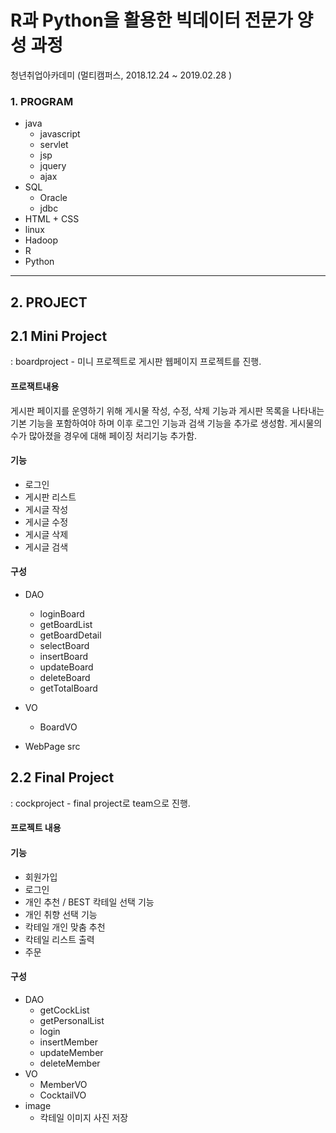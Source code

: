 # R과 Python을 활용한 빅데이터 전문가 양성 과정 
청년취업아카데미 (멀티캠퍼스, 2018.12.24 ~ 2019.02.28 )

### 1. PROGRAM
- java
  * javascript
  * servlet
  * jsp
  * jquery
  * ajax 
- SQL
  * Oracle
  * jdbc 
- HTML + CSS
- linux
- Hadoop
- R 
- Python

---

## 2. PROJECT 

## 2.1 Mini Project 
: boardproject - 미니 프로젝트로 게시판 웹페이지 프로젝트를 진행. 

#### 프로잭트내용
게시판 페이지를 운영하기 위해 게시물 작성, 수정, 삭제 기능과 게시판 목록을 나타내는 기본 기능을 포함하여야 하며 
이후 로그인 기능과 검색 기능을 추가로 생성함. 
게시물의 수가 많아졌을 경우에 대해 페이징 처리기능 추가함.

#### 기능 
- 로그인 
- 게시판 리스트 
- 게시글 작성
- 게시글 수정 
- 게시글 삭제
- 게시글 검색 

#### 구성   
- DAO
  * loginBoard
  * getBoardList
  * getBoardDetail
  * selectBoard
  * insertBoard
  * updateBoard
  * deleteBoard
  * getTotalBoard
  
- VO
  * BoardVO
  
- WebPage src
  


## 2.2 Final Project
: cockproject - final project로 team으로 진행.

#### 프로젝트 내용

#### 기능 
- 회원가입
- 로그인 
- 개인 추천 / BEST 칵테일 선택 기능 
- 개인 취향 선택 기능
- 칵테일 개인 맞춤 추천 
- 칵테일 리스트 출력
- 주문 

#### 구성 
- DAO
  * getCockList
  * getPersonalList
  * login
  * insertMember
  * updateMember
  * deleteMember
- VO
  * MemberVO
  * CocktailVO
- image 
  * 칵테일 이미지 사진 저장 






